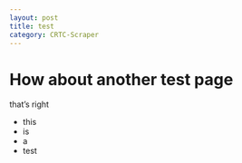 ```yaml
---
layout: post
title: test
category: CRTC-Scraper
---
```


# How about another test page

that’s right

- this
- is
- a 
- test